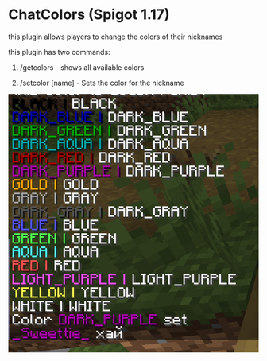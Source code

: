 # ChatColors **(Spigot 1.17)**
this plugin allows players to change the colors of their nicknames

this plugin has two commands:

1) /getcolors - shows all available colors

2) /setcolor [name] - Sets the color for the nickname

![all_colors](https://github.com/2sweetheart2/ChatColors/blob/master/SPOILER_unknown.png)
